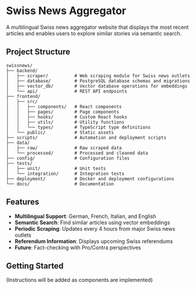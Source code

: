 # Swiss News Aggregator

A multilingual Swiss news aggregator website that displays the most recent articles and enables users to explore similar stories via semantic search.

## Project Structure

```
swissnews/
├── backend/
│   ├── scraper/          # Web scraping module for Swiss news outlets
│   ├── database/         # PostgreSQL database schemas and migrations
│   ├── vector_db/        # Vector database operations for embeddings
│   └── api/              # REST API endpoints
├── frontend/
│   ├── src/
│   │   ├── components/   # React components
│   │   ├── pages/        # Page components
│   │   ├── hooks/        # Custom React hooks
│   │   ├── utils/        # Utility functions
│   │   └── types/        # TypeScript type definitions
│   └── public/           # Static assets
├── scripts/              # Automation and deployment scripts
├── data/
│   ├── raw/              # Raw scraped data
│   └── processed/        # Processed and cleaned data
├── config/               # Configuration files
├── tests/
│   ├── unit/             # Unit tests
│   └── integration/      # Integration tests
├── deployment/           # Docker and deployment configurations
└── docs/                 # Documentation
```

## Features

- **Multilingual Support**: German, French, Italian, and English
- **Semantic Search**: Find similar articles using vector embeddings
- **Periodic Scraping**: Updates every 4 hours from major Swiss news outlets
- **Referendum Information**: Displays upcoming Swiss referendums
- **Future**: Fact-checking with Pro/Contra perspectives

## Getting Started

(Instructions will be added as components are implemented)